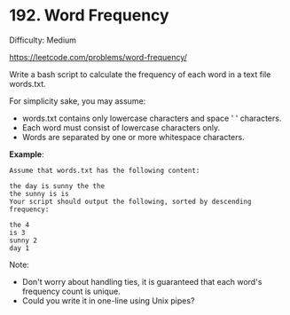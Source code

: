 # 192. Word Frequency

Difficulty: Medium

https://leetcode.com/problems/word-frequency/

Write a bash script to calculate the frequency of each word in a text file words.txt.

For simplicity sake, you may assume:

* words.txt contains only lowercase characters and space ' ' characters.
* Each word must consist of lowercase characters only.
* Words are separated by one or more whitespace characters.

**Example**:
```
Assume that words.txt has the following content:

the day is sunny the the
the sunny is is
Your script should output the following, sorted by descending frequency:

the 4
is 3
sunny 2
day 1
```

Note:

* Don't worry about handling ties, it is guaranteed that each word's frequency count is unique.
* Could you write it in one-line using Unix pipes?
